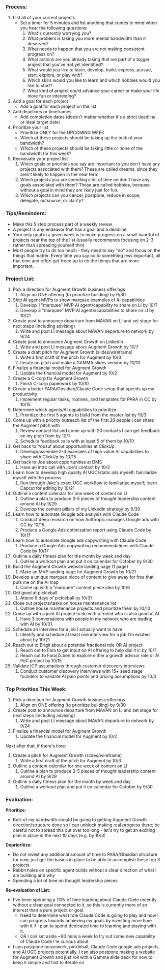 ### Process:

1. List all of your current projects
	- Set a timer for 5 minutes and list anything that comes to mind when you hear the following questions:
		1. What's currently worrying you?
		2. What problem is taking you more mental bandwidth than it deserves?
		3. What needs to happen that you are not making consistent progress on?
		4. What actions are you already taking that are part of a bigger project that you've not yet identified?
		5. What would you like to learn, develop, build, express, pursue, start, explore, or play with?
		6. Which skills would you like to learn and which hobbies would you like to start?
		7. What kind of project could advance your career or make your life more fun or interesting?
2. Add a goal for each project
	- Add a goal for each project on the list
3. Add deadlines or timeframes
	- Add completion dates (doesn't matter whether it's a strict deadline or ideal target date)
4. Prioritize your list
	- Prioritize ONLY for the UPCOMING WEEK
	- Which of these projects should be taking up the bulk of your bandwidth?
	- Which of these projects should be taking little or none of the bandwidth for this week?
5. Reevaluate your project list
	1. Which goals or priorities you say are important to you don't have any projects associated with them? These are called dreams, since they aren't likely to happen in the near term.
	2. Which projects you are spending a lot of time on don't have any goals associated with them? These are called hobbies, because without a goal in mind they are likely just for fun.
	3. Which projects can you cancel, postpone, reduce in scope, delegate, outsource, or clarify?

### Tips/Reminders:

- Make this 5 step process part of a weekly review
- A project is any endeavor that has a goal and a deadline
- Your only goal in a given week is to make progress on a small handful of projects near the top of the list (usually recommends focusing on 2-3 rather than spreading yourself thin)
- Most people try to do too much - they need to say "no" and focus on the things that matter. Every time you say no to something less important, all that time and effort get freed up to do the things that are more important.

### Project List:

1. Pick a direction for Augment Growth business offerings
	1. Align on ONE offering (to prioritize building) by 9/30
2. Ship AI agent MVPs to show marquee examples of AI capabilities
	1. Develop 1 "marquee" MVP AI agent/capability to share on LI by 10/7
	2. Develop 3 "marquee" MVP AI agents/capabilities to share on LI by 10/21
3. Create post to announce departure from MAVAN on LI and set stage for next steps (including advising)
	1. Write and post LI message about MAVAN departure to network by 9/24
4. Create post to announce Augment Growth on LinkedIn
	1. Write and post LI message about Augment Growth by 10/7
5. Create a draft pitch for Augment Growth (slides/wireframe)
	1. Write a first draft of the pitch for Augment by 10/3
	2. Iterate on pitch and make a GAMMA slides version by 10/10
6. Finalize a financial model for Augment Growth
	1. Update the financial model for Augment by 10/2
7. Create a C-corp for Augment Growth
	1. Finish C-corp paperwork by 10/10
8. Create a better PARA/Obsidian/Claude Code setup that speeds up my productivity
	1. Implement regular tasks, routines, and templates for PARA in CC by 10/15
9. Determine which agents/AI capabilities to prioritize
	1. Prioritize the first 5 agents to build from the master list by 10/3
10. Come up with a priority outreach list of the first 20 people I can share the Augment pitch with
	1. Review contact list and come up with 20 contacts I can get feedback on my pitch from by 10/1
	2. Schedule feedback calls with at least 5 of them by 10/10
11. Get back to Yousuf about opportunities at ClickUp
	1. Develop/assemble 2-3 examples of high value AI capabilities to share with ClickUp by 10/15
12. Get back to Joe about opportunities at DMS
	1. Have an intro call with Joe's contact by 10/3
13. Learn how to develop high quality AI UGC/static ads myself; familiarize myself with the process
	1. Run through Jake's exact UGC workflow to familiarize myself; learn Capcut for editing by 10/21
14. Outline a content calendar for one week of content on LI
	1. Outline a plan to produce 3-5 pieces of thought leadership content around AI by 9/29
	2. Develop the content pillars of my LinkedIn strategy by 9/30
15. Learn how to automate Google ads analysis with Claude Code
	1. Conduct deep research on how Anthropic manages Google ads with CC by 10/15
	2. Produce a Google Ads optimization report using Claude Code by 10/17
16. Learn how to automate Google ads copywriting with Claude Code
	1. Produce a Google Ads copywriting recommendations with Claude Code by 10/17
17. Outline a daily fitness plan for the month by week and day
	1. Outline a workout plan and put it on calendar for October by 9/30
18. Build the Augment Growth website landing page (1 page)
	1. Make an MVP landing page for Augment Growth by 10/21
19. Develop a unique marquee piece of content to give away for free that puts me on the AI map
	1. Come up with a "marquee" content piece idea by 10/6
20. Get good at pickleball
	1. Attend 6 days of pickleball by 10/31
21. Close out projects/tasks on house maintenance list
	1. Outline house maintenance projects and prioritize them by 10/10
22. Come up with a joint AI project to do with a friend who is also good at AI
	1. Have 3 conversations with people in my network who are leading with AI by 10/31
23. Schedule an interview for a job I actually want to have
	1. Identify and schedule at least one interview for a job I'm excited about by 10/21
24. Reach out to Brigit about a potential fractional role OR AI project
	1. Reach out to Fara to get input on AI offering to help dial it in by 10/7
	2. Reach out to Fara/Zuben to explore either a growth advisor role or AI PoC project by 10/15
25. Validate ICP assumptions through customer discovery interviews
	1. Conduct customer discovery interviews with 15+ seed stage founders to validate AI pain points and pricing assumptions by 10/3

### Top Priorities This Week:

1. Pick a direction for Augment Growth business offerings
	1. Align on ONE offering (to prioritize building) by 9/30
2. Create post to announce departure from MAVAN on LI and set stage for next steps (including advising)
	1. Write and post LI message about MAVAN departure to network by 9/24
3. Finalize a financial model for Augment Growth
	1. Update the financial model for Augment by 10/2

Next after that, if there's time:

1. Create a pitch for Augment Growth (slides/wireframe)
	1. Write a first draft of the pitch for Augment by 10/3
2. Outline a content calendar for one week of content on LI
	1. Outline a plan to produce 3-5 pieces of thought leadership content around AI by 9/29
3. Outline a daily fitness plan for the month by week and day
	1. Outline a workout plan and put it on calendar for October by 9/30

### Evaluation:

**Prioritize:**

- Bulk of my bandwidth should be going to getting Augment Growth direction/structure done so I can unblock making real progress there; be careful not to spread this out over too long - let's try to get an exciting plan in place in the next 10 days (e.g. by 10/3)

**Deprioritize:**

* Do not invest any additional amount of time to PARA/Obsidian structure for now; just get the basics in place to be able to accomplish these top 3 projects
* Rabbit holes on specific agent builds without a clear direction of what I am building and why
* Spending a lot of time on thought leadership pieces

**Re-evaluation of List:**

- I've been spending a TON of time learning about Claude Code recently without a clear goal connected to it, so this is currently more of an interest than a pure project or goal. 
	- Need to determine what role Claude Code is going to play and how I can progress towards achieving my goals by investing more time with it if I plan to spend dedicated time to learning and playing with it.
	- OR I can set aside ~60 mins a week to try out some new capability of Claude Code I'm curious about
- I can postpone housework, pickleball, Claude Code google ads projects, and AI UGC projects potentially. I can also postpone making a website for Augment Growth and just roll with a Gamma slide deck for now to keep it simple and fast to iterate on